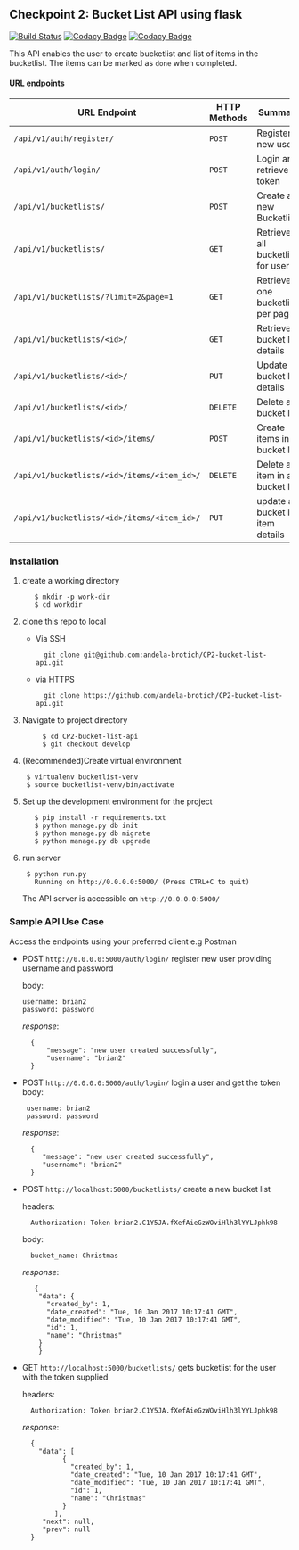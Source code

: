 ## Checkpoint 2: Bucket List API using flask

[![Build Status](https://travis-ci.org/brotich/CP2-bucket-list-api.svg?branch=develop)](https://travis-ci.org/andela-brotich/CP2-bucket-list-api)  [![Codacy Badge](https://api.codacy.com/project/badge/Grade/315e022d5cb24679bcbba37e27b6b5bd)](https://www.codacy.com/app/brian-rotich/CP2-bucket-list-api?utm_source=github.com&amp;utm_medium=referral&amp;utm_content=andela-brotich/CP2-bucket-list-api&amp;utm_campaign=Badge_Grade) [![Codacy Badge](https://api.codacy.com/project/badge/Coverage/315e022d5cb24679bcbba37e27b6b5bd)](https://www.codacy.com/app/brian-rotich/CP2-bucket-list-api?utm_source=github.com&utm_medium=referral&utm_content=andela-brotich/CP2-bucket-list-api&utm_campaign=Badge_Coverage)

This API enables the user to create bucketlist and list of items in the bucketlist. The items can be marked as `done` when completed.

#### URL endpoints

| URL Endpoint | HTTP Methods | Summary |
| -------- | ------------- | --------- |
| `/api/v1/auth/register/` | `POST`  | Register a new user|
|  `/api/v1/auth/login/` | `POST` | Login and retrieve token|
| `/api/v1/bucketlists/` | `POST` | Create a new Bucketlist |
| `/api/v1/bucketlists/` | `GET` | Retrieve all bucketlists for user |
| `/api/v1/bucketlists/?limit=2&page=1` | `GET` | Retrieve one bucketlist per page |
| `/api/v1/bucketlists/<id>/` | `GET` |  Retrieve bucket list details |
| `/api/v1/bucketlists/<id>/` | `PUT` | Update bucket list details |
| `/api/v1/bucketlists/<id>/` | `DELETE` | Delete a bucket list |
| `/api/v1/bucketlists/<id>/items/` | `POST` |  Create items in a bucket list |
| `/api/v1/bucketlists/<id>/items/<item_id>/` | `DELETE`| Delete a item in a bucket list|
| `/api/v1/bucketlists/<id>/items/<item_id>/` | `PUT`| update a bucket list item details|

### Installation
1. create a working directory

	      $ mkdir -p work-dir
	      $ cd workdir


2. clone this repo to local
    - Via SSH

          	git clone git@github.com:andela-brotich/CP2-bucket-list-api.git

    - via HTTPS

          	git clone https://github.com/andela-brotich/CP2-bucket-list-api.git
          
3. Navigate to project directory
    
    
      		$ cd CP2-bucket-list-api
      		$ git checkout develop
      
4. (Recommended)Create virtual environment 


      	$ virtualenv bucketlist-venv
      	$ source bucketlist-venv/bin/activate
          
5. Set up the development environment for the project 


          $ pip install -r requirements.txt
          $ python manage.py db init 
          $ python manage.py db migrate 
          $ python manage.py db upgrade

6. run server    

       	$ python run.py 
          Running on http://0.0.0.0:5000/ (Press CTRL+C to quit)
         
    The API server is accessible on `http://0.0.0.0:5000/` 
### Sample API Use Case
Access the endpoints using your preferred client e.g Postman

- POST `http://0.0.0.0:5000/auth/login/`
   register new user providing username and password
 
    body: 
    
    ```
    username: brian2
    password: password
    ```
    _response_:
    
	    {
	        "message": "new user created successfully",
	        "username": "brian2"
	    }
 - POST `http://0.0.0.0:5000/auth/login/`
  login a user and get the token
    body: 
    
        username: brian2
        password: password
    
    _response_:
    
		 {
			"message": "new user created successfully",
			"username": "brian2"
		 }
  
- POST `http://localhost:5000/bucketlists/`
  create a new bucket list
  
  headers:

       	Authorization: Token brian2.C1Y5JA.fXefAieGzWOviHlh3lYYLJphk98
       
  body:
    
        bucket_name: Christmas
    
   _response_:
    
		 {
		  "data": {
		    "created_by": 1,
		    "date_created": "Tue, 10 Jan 2017 10:17:41 GMT",
		    "date_modified": "Tue, 10 Jan 2017 10:17:41 GMT",
		    "id": 1,
		    "name": "Christmas"
		  }
		  }
		  
- GET `http://localhost:5000/bucketlists/`
gets bucketlist for the user with the token supplied
  
  headers:

       	Authorization: Token brian2.C1Y5JA.fXefAieGzWOviHlh3lYYLJphk98
       	
   _response_:
   		
		{
		  "data": [
			    {
			      "created_by": 1,
			      "date_created": "Tue, 10 Jan 2017 10:17:41 GMT",
			      "date_modified": "Tue, 10 Jan 2017 10:17:41 GMT",
			      "id": 1,
			      "name": "Christmas"
			    }
			  ],
		   "next": null,
		   "prev": null
		}
		   
